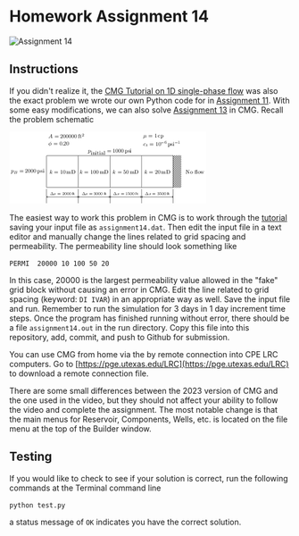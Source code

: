 # Homework Assignment 14

![Assignment 14](https://github.com/PGE323M/assignment14-solution/workflows/.github/workflows/main.yml/badge.svg)

## Instructions

If you didn't realize it, the [CMG Tutorial on 1D single-phase flow](https://youtu.be/jt5euIPuB6Y) was also the exact problem we wrote our own Python code for in [Assignment 11](https://github.com/PGE323M/assignment11/blob/master/assignment11.ipynb).  With some easy modifications, we can also solve [Assignment 13](https://github.com/PGE323M/assignment13) in CMG.  Recall the problem schematic

![image](images/grid.png)

The easiest way to work this problem in CMG is to work through the [tutorial](https://youtu.be/jt5euIPuB6Y) saving your input file as `assignment14.dat`.  Then edit the input file in a text editor and manually change the lines related to grid spacing and permeability.  The permeability line should look something like

```
PERMI  20000 10 100 50 20
```

In this case, 20000 is the largest permeability value allowed in the "fake" grid block without causing an error in CMG.  Edit the line related to grid spacing (keyword: `DI IVAR`) in an appropriate way as well.  Save the input file and run.  Remember to run the simulation for 3 days in 1 day increment time steps.  Once the program has finished running without error, there should be a file `assignment14.out` in the run directory.  Copy this file into this repository, add, commit, and push to Github for submission.

You can use CMG from home via the by remote connection into CPE LRC computers.  Go to [https://pge.utexas.edu/LRC](https://pge.utexas.edu/LRC) to download a remote connection file.  

There are some small differences between the 2023 version of CMG and the one used in the video, but they should not affect your ability to follow the video and complete the assignment.  The most notable change is that the main menus for Reservoir, Components, Wells, etc. is located on the file menu at the top of the Builder window.

## Testing

If you would like to check to see if your solution is correct, run the following commands at the Terminal command line 

```bash
python test.py
```
a status message of `OK` indicates you have the correct solution.
